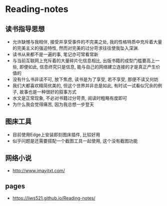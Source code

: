 # Reading-notes

## 读书指导思想
- 允许缺憾与我相伴, 接受并享受事件的不完美之处, 我的性格特质中充斥着大量的完美主义的强迫特性, 然而对完美的过分苛求往往使我坠入深渊.
- 读书从来都不是一遍的事, 笔记亦可常看常新
- 与当前互联网上充斥着的大量碎片化信息相比, 出版书籍的成型门槛要高上一些, 即便如此, 信息终究只是信息, 能与自己的网络建立连接的才是真正产生价值的
- 没有什么书非读不可, 放下焦虑, 读书是为了享受, 若不享受, 那便不读又何妨
- 我们大都喜欢精简优美的, 但这个世界并非总是如此, 有时试一试看似冗余的例子, 故事也是一种很好的叙事方式
- 水文是正常现象, 不必对书籍过分苛责, 阅读时粗略有度即可
- 为什么我会觉得痛苦, 因为我总想一步登天




## 图床工具
- 目前使用Edge上安装即刻图床插件, 比较好用
- 似乎问题是还需要搭配一个截图工具一起使用, 这个没有截图功能


## 网络小说
- http://www.imayitxt.com/

## pages
- https://liws521.github.io/Reading-notes/